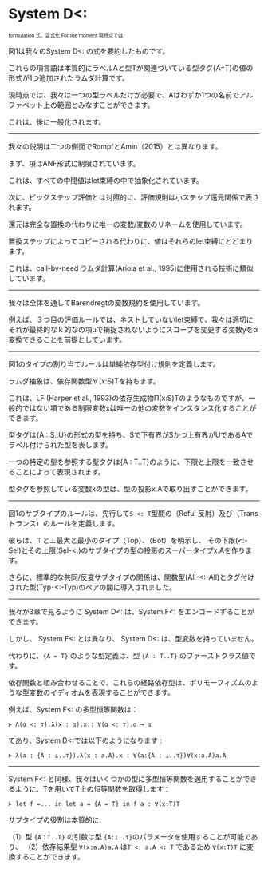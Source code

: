 # System D<:

<sup><sub>formulation 式、定式化 For the moment 現時点では</sub></sup>

<!--
Figure 1 summarizes our formulation of System D<:.
-->

図1は我々のSystem D<: の式を要約したものです。

<!--
Its term language is essentially the lambda calculus, with one additional form of value: A type tag {A = T} is a value that associates a label A with a type T.
-->

これらの項言語は本質的にラベルAと型Tが関連づいている型タグ{A=T}の値の形式が1つ追加されたラムダ計算です。

<!--
For the moment we need only a single type label, so A can be regarded as ranging over an alphabet with just one name. 
-->

現時点では、我々は一つの型ラベルだけが必要で、Aはわずか1つの名前でアルファベット上の範囲とみなすことができます。

<!--
This will be generalized later.
-->

これは、後に一般化されます。

----

<!--
Our description differs from Rompf and Amin (2015) in two aspects.
-->

我々の説明は二つの側面でRompfとAmin（2015）とは異なります。

<!--
First, terms are restricted to ANF form.
-->

まず、項はANF形式に制限されています。

<!--
That is, every intermediate value is abstracted out in a let binding.
-->

これは、すべての中間値はlet束縛の中で抽象化されています。

<!--
Second, evaluation is expressed by a small step reduction relation, as opposed to a big-step evaluator.
-->

次に、ビッグステップ評価とは対照的に、評価規則は小ステップ還元関係で表されます。

<!--
Reduction uses only variable/variable renamings instead of full substitution.
-->

還元は完全な置換の代わりに唯一の変数/変数のリネームを使用しています。

<!--
Instead of being copied by a substitution step, values stay in their let bindings.
-->

置換ステップによってコピーされる代わりに、値はそれらのlet束縛にとどまります。

<!--
This is similar to the techniques used in the call-by-need lambda calculus (Ariola et al., 1995).
-->

これは、call-by-need ラムダ計算(Ariola et al., 1995)に使用される技術に類似しています。

----

<!--
We use Barendregt’s Variable Convention throughout.
-->

我々は全体を通してBarendregtの変数規約を使用しています。

<!--
For example, in the third evaluation rule, which un-nests let-bindings, we assume that we can appropriately α-rename the variable y which changes scope so that it is not captured in the final term u.
-->

例えば、３つ目の評価ルールでは、ネストしていないlet束縛で、我々は適切にそれが最終的なｋ的なの項uで捕捉されないようにスコープを変更する変数yをα変換できることを前提としています。

----

<!--
The type assignment rules in Figure 1 define a straightforward dependent typing discipline.
-->

図1のタイプの割り当てルールは単純依存型付け規則を定義します。

<!--
A lambda abstraction has a dependent function type ∀(x:S)T.
-->

ラムダ抽象は、依存関数型∀(x:S)Tを持ちます。

<!--
This is like a dependent product Π(x:S)T in LF (Harper et al., 1993), but with the restriction that the variable x can be instantiated only with other variables, not general terms.
-->

これは、LF (Harper et al., 1993)の依存生成物Π(x:S)Tのようなものですが、一般的ではない項である制限変数xは唯一の他の変数をインスタンス化することができます。

<!--
Type tags have types of the form {A : S..U}, they represent types labeled A which are lower-bounded by S and upper-bounded by U.
-->

型タグは{A : S..U}の形式の型を持ち、Sで下有界がSかつ上有界がUであるAでラベル付けられた型を表します。

<!--
A type tag referring to one specific type is expressed by having the lower and upper bound coincide, as in {A : T..T}.
-->

一つの特定の型を参照する型タグは{A : T..T}のように、下限と上限を一致させることによって表現されます。

<!--
The type of a variable x referring to a type tag can be recovered with a type projection x.A.
-->

型タグを参照している変数xの型は、型の投影x.Aで取り出すことができます。

----

<!--
The subtyping rules in Figure 1 define a preorder `S <: T` between types with rules (Refl) and (Trans).
-->

図1のサブタイプのルールは、先行して`S <: T`型間の（Reful 反射）及び（Trans トランス）のルールを定義します。

<!--
They specify ⊤ and ⊥ as greatest and least types (Top), (Bot),
and make a type projection x.A a supertype of its lower bound (<:-Sel) and a subtype of its upper bound (Sel-<:).
-->

彼らは、⊤と⊥最大と最小のタイプ（Top）、（Bot）を明示し、
その下限(<:-Sel)とその上限(Sel-<:)のサブタイプの型の投影のスーパータイプx.Aを作ります。

<!--
Furthermore, the standard co/contravariant subtyping relationships are introduced between pairs of function types (All-<:-All) and tagged types (Typ-<:-Typ).
-->

さらに、標準的な共同/反変サブタイプの関係は、関数型(All-<:-All)とタグ付けされた型(Typ-<:-Typ)のペアの間に導入されました。

----

<!--
System D<: can encode System F<: as we will see in section 3.
-->

我々が3章で見るように System D<: は、System F<: をエンコードすることができます。

<!--
However, unlike System F<:, System D<: does not have type variables.
-->

しかし、 System F<: とは異なり、 System D<: は、型変数を持っていません。

<!--
Instead, type definitions, such as {A = T}, are first-class values of type {A : T..T}.
-->

代わりに、`{A = T}` のような型定義は、型 `{A : T..T}` のファーストクラス値です。

<!--
Combined with dependent functions, these path-dependent types can express the idioms of type variables, such as polymorphism.
-->

依存関数と組み合わせることで、これらの経路依存型は、ポリモーフィズムのような型変数のイディオムを表現することができます。

<!--
For example, take the polymorphic identity function in System F<: :
-->

例えば、System F<: の多型恒等関数は：

	⊢ Λ(α <: ⊤).λ(x : α).x : ∀(α <: ⊤).α → α

<!--
and in System D<: :
-->

であり、System D<:では以下のようになります :


	⊢ λ(a : {A : ⊥..⊤}).λ(x : a.A).x : ∀(a:{A : ⊥..⊤})∀(x:a.A)a.A

-----

<!--
Like in System F<:, we can apply the polymorphic identity function to some type, say T, to get the identity function on T:
-->

System F<: と同様、我々はいくつかの型に多型恒等関数を適用することができるように、Tを用いてT上の恒等関数を取得します：

	⊢ let f =... in let a = {A = T} in f a : ∀(x:T)T

<!--
The role of subtyping is essential: (1) the argument a of type {A : T..T} can be used for the parameter a of type {A : ⊥..⊤}, (2) the dependent result type ∀(x:a.A)a.A can be converted to ∀(x:T)T because T <: a.A <: T. 
-->

サブタイプの役割は本質的に:

（1）型 `{A：T..T}` の引数は型 `{A:⊥..⊤}`のパラメータを使用することが可能であり、
（2）依存結果型 `∀(x:a.A)a.A` は`T <: a.A <: T` であるため `∀(x:T)T` に変換することができます。

